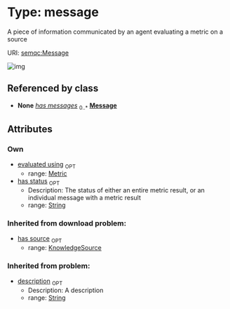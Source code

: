 
# Type: message


A piece of information communicated by an agent evaluating a metric on a source

URI: [semqc:Message](http://w3id.org/semqcMessage)


![img](http://yuml.me/diagram/nofunky;dir:TB/class/[KnowledgeSource]<has%20source%200..1-%20[Message&#124;has_status:string%20%3F;description:string%20%3F],%20[Metric]<evaluated%20using%200..1-%20[Message])

## Referenced by class

 *  **None** *[has messages](has_messages.md)*  <sub>0..*</sub>  **[Message](Message.md)**

## Attributes


### Own

 * [evaluated using](evaluated_using.md)  <sub>OPT</sub>
    * range: [Metric](Metric.md)
 * [has status](has_status.md)  <sub>OPT</sub>
    * Description: The status of either an entire metric result, or an individual message with a metric result
    * range: [String](types/String.md)

### Inherited from download problem:

 * [has source](has_source.md)  <sub>OPT</sub>
    * range: [KnowledgeSource](KnowledgeSource.md)

### Inherited from problem:

 * [description](description.md)  <sub>OPT</sub>
    * Description: A description
    * range: [String](types/String.md)
